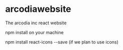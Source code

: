 # arcodiawebsite
The arcodia inc react website


npm install on your machine

npm install react-icons --save (if we plan to use icons)
